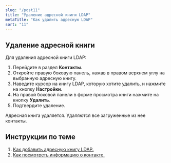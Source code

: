 ```yaml
---
slug: "/post11"
title: "Удаление адресной книги LDAP"
metaTitle: "Как удалить адресную LDAP"
sort: "11"
---
```


## Удаление адресной книги

Для удаления адресной книги LDAP:

1. Перейдите в раздел **Контакты**.  
2. Откройте правую боковую панель, нажав в правом верхнем углу на выбранную адресную книгу.  
3. Наведите курсор на книгу LDAP, которую хотите удалить, и нажмите на кнопку **Настройки**.  
4. На правой боковой панели в форме просмотра книги нажмите на кнопку **Удалить**.  
5. Подтвердите удаление.  

Адресная книга удаляется. Удаляются все загруженные из нее контакты.  

## Инструкции по теме

1. [Как добавить адресную книгу LDAP.](./03-add-ldap.md)  
2. [Как посмотреть информацию о контакте.](./04-view-contact.md)  
